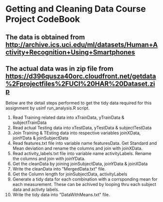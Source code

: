 # Getting and Cleaning Data Course Project CodeBook

## The data is obtained from http://archive.ics.uci.edu/ml/datasets/Human+Activity+Recognition+Using+Smartphones
## The actual data was in zip file from https://d396qusza40orc.cloudfront.net/getdata%2Fprojectfiles%2FUCI%20HAR%20Dataset.zip

Below are the detail steps performed to get the tidy data required for this assignment by usinf run_analysis.R script.

1) Read Training related data into xTrainData, yTrainData & subjectTrainData
2) Read actual Testing data into xTestData, yTestData & subjectTestData
3) Join Training & TEsting data into respective variables joinXData, joinYData & joinSubjectData
4) Read features.txt file into variable name featuresData. Get Standard and Mean deviation and rename the columns and join with joinXData.
5) Read activity_labels.txt file into variable name activityLabels. Rename the columns and join with joinYData.
6) Get the cleanData by joining joinSubjectData, joinYData & joinXData
7) Write the cleanData into "MergedData.txt" file.
8) Get the Column length for joinSubjectData, activityLabels
9) Generate a tidy data for each combination with a corrsponding mean for each measurement. These can be achived by looping thru each subject data and activty labels.
10) Write the tidy data into "DataWithMeans.txt" file.
